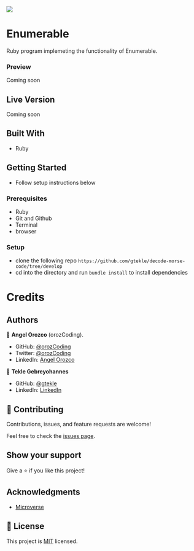![](https://img.shields.io/badge/Microverse-blueviolet)

# Enumerable

Ruby program implemeting the functionality of Enumerable.

### Preview

Coming soon

## Live Version

Coming soon

## Built With
- Ruby

## Getting Started
- Follow setup instructions below

### Prerequisites

- Ruby
- Git and Github
- Terminal
- browser

### Setup

- clone the following repo `https://github.com/gtekle/decode-morse-code/tree/develop`
- cd into the directory and run `bundle install` to install dependencies

# Credits

## Authors

👤 **Angel Orozco** (orozCoding).

- GitHub: [@orozCoding](https://github.com/orozCoding)
- Twitter: [@orozCoding](https://twitter.com/orozCoding)
- LinkedIn: [Angel Orozco](https://www.linkedin.com/in/angel-orozco-652230228/)
  
👤 **Tekle Gebreyohannes**

- GitHub: [@gtekle](https://github.com/gtekle)
- LinkedIn: [LinkedIn](https://linkedin.com/in/gtekle)

## 🤝 Contributing

Contributions, issues, and feature requests are welcome!

Feel free to check the [issues page](../../issues/).

## Show your support

Give a ⭐️ if you like this project!

## Acknowledgments

- [Microverse](https://www.microverse.org/)

## 📝 License

This project is [MIT](./MIT.md) licensed.
